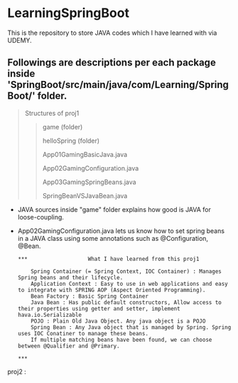 # LearningSpringBoot

This is the repository to store JAVA codes which I have learned with via UDEMY.

Followings are descriptions per each package inside 'SpringBoot/src/main/java/com/Learning/SpringBoot/' folder.
--------------
>Structures of proj1
>> game (folder)
>>
>> helloSpring (folder)
>>
>> App01GamingBasicJava.java
>>
>> App02GamingConfiguration.java
>>
>> App03GamingSpringBeans.java
>>
>> SpringBeanVSJavaBean.java

- JAVA sources inside "game" folder explains how good is JAVA for loose-coupling.
- App02GamingConfiguration.java lets us know how to set spring beans in a JAVA class using some annotations such as @Configuration, @Bean.

      ***                   What I have learned from this proj1
  
          Spring Container (= Spring Context, IOC Container) : Manages Spring beans and their lifecycle.
          Application Context : Easy to use in web applications and easy to integrate with SPRING AOP (Aspect Oriented Programming).
          Bean Factory : Basic Spring Container
          Java Bean : Has public default constructors, Allow access to their properties using getter and setter, implement hava.io.Serializable
          POJO : Plain Old Java Object. Any java object is a POJO
          Spring Bean : Any Java object that is managed by Spring. Spring uses IOC Conatiner to manage these beans.
          If multiple matching beans have been found, we can choose between @Qualifier and @Primary.
                                                                                                        ***

proj2 : 
